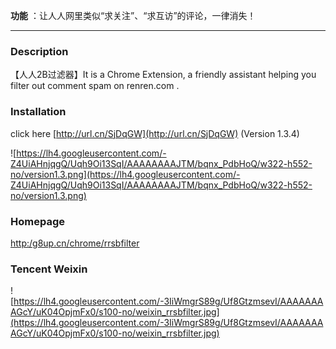 **功能** ：让人人网里类似“求关注”、“求互访”的评论，一律消失！

---

### Description ###
【人人2B过滤器】It is a Chrome Extension, a friendly assistant helping you filter out  comment spam on renren.com .
### Installation ###

click here [http://url.cn/SjDqGW](http://url.cn/SjDqGW) (Version 1.3.4)

![https://lh4.googleusercontent.com/-Z4UiAHnjqgQ/Uqh9Oi13SqI/AAAAAAAAJTM/bqnx_PdbHoQ/w322-h552-no/version1.3.png](https://lh4.googleusercontent.com/-Z4UiAHnjqgQ/Uqh9Oi13SqI/AAAAAAAAJTM/bqnx_PdbHoQ/w322-h552-no/version1.3.png)
### Homepage ###
[http:/g8up.cn/chrome/rrsbfilter](http://g8up.cn/chrome/rrsbfilter?via=googlecode)
### Tencent Weixin ###
![https://lh4.googleusercontent.com/-3IiWmgrS89g/Uf8GtzmsevI/AAAAAAAAGcY/uK04OpjmFx0/s100-no/weixin_rrsbfilter.jpg](https://lh4.googleusercontent.com/-3IiWmgrS89g/Uf8GtzmsevI/AAAAAAAAGcY/uK04OpjmFx0/s100-no/weixin_rrsbfilter.jpg)